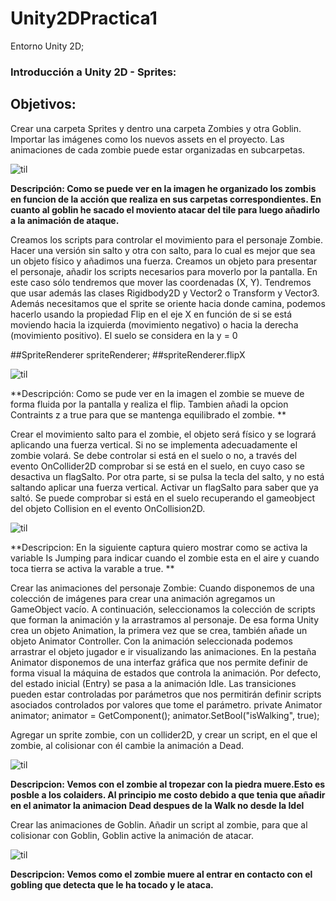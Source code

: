 # Unity2DPractica1
Entorno Unity 2D;

### Introducción a Unity 2D - Sprites:

## Objetivos:

Crear una carpeta Sprites y dentro una carpeta Zombies y otra Goblin. 
Importar las imágenes como los nuevos assets en el proyecto. Las animaciones de cada zombie puede estar organizadas en subcarpetas.


![til](https://github.com/Alexiades/Unity2DPractica1/blob/main/screeshot/Punto1.gif)

**Descripción: Como se puede ver en la imagen he organizado los zombis en funcion de la acción que realiza en sus carpetas correspondientes.
En cuanto al goblin he sacado el moviento atacar del tile para luego añadirlo a la animación de ataque.**

Creamos los scripts para controlar el movimiento para el personaje Zombie. Hacer una versión sin salto y otra con salto, para lo cual es mejor que sea un objeto físico y añadimos una fuerza.
Creamos un objeto para presentar el personaje, añadir los scripts necesarios para moverlo por la pantalla. En este caso sólo tendremos que mover las coordenadas (X, Y).
Tendremos que usar además las clases Rigidbody2D y Vector2 o Transform y Vector3.
Además necesitamos que el sprite se oriente hacia donde camina, podemos hacerlo usando la propiedad Flip en el eje X en función de si se está moviendo hacia la izquierda (movimiento negativo) o hacia la derecha (movimiento positivo).
El suelo se considera en la y = 0

##SpriteRenderer spriteRenderer;
##spriteRenderer.flipX

![til](https://github.com/Alexiades/Unity2DPractica1/blob/main/screeshot/Punto2.gif)

**Descripción: Como se pude ver en la imagen el zombie se mueve de forma fluida por la pantalla y realiza el flip. Tambien añadi la opcion Contraints
z a true para que se mantenga equilibrado el zombie. ** 

Crear el movimiento salto para el zombie, el objeto será físico y se logrará aplicando una fuerza vertical.
Si no se implementa adecuadamente el zombie volará. Se debe controlar si está en el suelo o no, a través del evento OnCollider2D comprobar si se está en el suelo, en cuyo caso se desactiva un flagSalto.
Por otra parte, si se pulsa la tecla del salto, y no está saltando aplicar una fuerza vertical.
Activar un flagSalto para saber que ya saltó. Se puede comprobar si está en el suelo recuperando el gameobject del objeto Collision en el evento OnCollision2D.

![til](https://github.com/Alexiades/Unity2DPractica1/blob/main/screeshot/Punto3.gif)

**Descripcion: En la siguiente captura quiero mostrar como se activa la variable Is Jumping para indicar cuando el zombie esta en el aire y cuando 
toca tierra se activa la varable a true. ** 


Crear las animaciones del personaje Zombie: Cuando disponemos de una colección de imágenes para crear una animación agregamos un GameObject vacío.
A continuación, seleccionamos la colección de scripts que forman la animación y la arrastramos al personaje.
 De esa forma Unity crea un objeto Animation, la primera vez que se crea, también añade un objeto Animator Controller.
Con la animación seleccionada podemos arrastrar el objeto jugador e ir visualizando las animaciones.
En la pestaña Animator disponemos de una interfaz gráfica que nos permite definir de forma visual la máquina de estados que controla la animación.
Por defecto, del estado inicial (Entry) se pasa a la animación Idle. Las transiciones pueden estar controladas por parámetros que nos permitirán definir scripts asociados controlados por valores que tome el parámetro.
private Animator animator;
animator = GetComponent<Animator>();
animator.SetBool("isWalking", true);

Agregar un sprite zombie, con un collider2D, y crear un script, en el que el zombie, al colisionar con él cambie la animación a Dead.

![til](https://github.com/Alexiades/Unity2DPractica1/blob/main/screeshot/Punto4.gif)

**Descripcion: Vemos con el zombie al tropezar con la piedra muere.Esto es posble a los colaiders. Al principio me costo debido a que tenia 
que añadir en el animator la animacion Dead despues de la Walk no desde la Idel** 

Crear las animaciones de Goblin. Añadir un script al zombie, para que al colisionar con Goblin, Goblin active la animación de atacar.


![til](https://github.com/Alexiades/Unity2DPractica1/blob/main/screeshot/Punto5.gif)

**Descripcion: Vemos como el zombie muere al entrar en contacto con el gobling que detecta que le ha tocado y le ataca.** 
